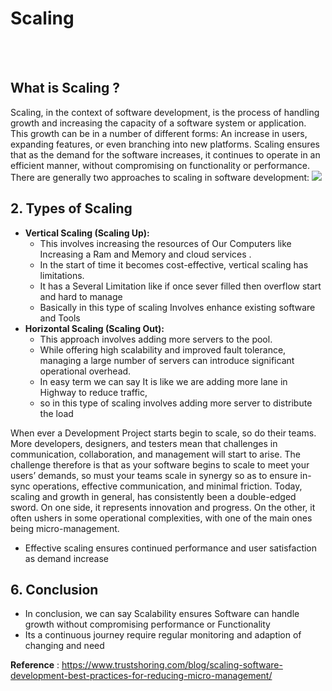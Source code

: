 # Scaling
<br/>
<br/>

## What is Scaling ?

Scaling, in the context of software development, is the process of handling growth and increasing the capacity of a software system or application. This growth can be in a number of different forms: An increase in users, expanding features, or even branching into new platforms. Scaling ensures that as the demand for the software increases, it continues to operate in an efficient manner, without compromising on functionality or performance. There are generally two approaches to scaling in software development: 
       <img src='https://www.trustshoring.com/wp-content/webp-express/webp-images/uploads/2023/09/1-768x576.jpg.webp'>
## 2. Types of Scaling 

* **Vertical Scaling (Scaling Up):** 
    * This involves increasing the resources of Our Computers like Increasing a Ram and Memory and cloud services . 
    * In the start of time it becomes cost-effective, vertical scaling has limitations. 
    * It has a Several Limitation like if once sever filled then overflow start and hard to manage 
    * Basically in this type of scaling Involves enhance existing software and Tools 
* **Horizontal Scaling (Scaling Out):** 
    * This approach involves adding more servers to the pool. 
    * While offering high scalability and improved fault tolerance, managing a large number of servers can introduce significant operational overhead.
    * In easy term we can say It is like we are adding more lane in Highway to reduce traffic,
    * so in this type of scaling involves adding more server to distribute the load

When ever a Development Project starts begin to scale, so do their teams. More developers, designers, and testers mean that challenges in communication, collaboration, and management will start to arise. The challenge therefore is that as your software begins to scale to meet your users’ demands, so must your teams scale in synergy so as to ensure in-sync operations, effective communication, and minimal friction. Today, scaling and growth in general, has consistently been a double-edged sword. On one side, it represents innovation and progress. On the other, it often ushers in some operational complexities, with one of the main ones being micro-management.

 * Effective scaling ensures continued performance and user satisfaction as demand increase


## 6. Conclusion

 * In conclusion, we can say Scalability ensures Software can handle growth without compromising performance or Functionality
 * Its a continuous journey require regular monitoring and adaption of changing and need 



**Reference** : <a href="https://www.trustshoring.com/blog/scaling-software-development-best-practices-for-reducing-micro-management/">https://www.trustshoring.com/blog/scaling-software-development-best-practices-for-reducing-micro-management/ </a>


